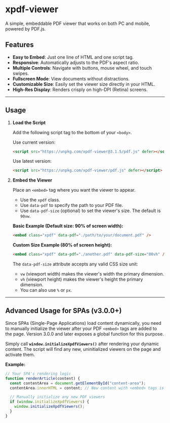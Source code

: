 # xpdf-viewer

A simple, embeddable PDF viewer that works on both PC and mobile, powered by PDF.js.

## Features

-   **Easy to Embed**: Just one line of HTML and one script tag.
-   **Responsive**: Automatically adjusts to the PDF's aspect ratio.
-   **Multiple Controls**: Navigate with buttons, mouse wheel, and touch swipes.
-   **Fullscreen Mode**: View documents without distractions.
-   **Customizable Size**: Easily set the viewer size directly in your HTML.
-   **High-Res Display**: Renders crisply on high-DPI (Retina) screens.

***

## Usage

1.  **Load the Script**

    Add the following script tag to the bottom of your `<body>`.

    Use current version:

    ```html
    <script src="https://unpkg.com/xpdf-viewer@3.1.5/pdf.js" defer></script>
    ```

    Use latest version:

    ```html
    <script src="https://unpkg.com/xpdf-viewer/pdf.js" defer></script>
    ```

2.  **Embed the Viewer**

    Place an `<embed>` tag where you want the viewer to appear.

    -   Use the `xpdf` class.
    -   Use `data-pdf` to specify the path to your PDF file.
    -   Use `data-pdf-size` (optional) to set the viewer's size. The default is `90vw`.

    **Basic Example (Default size: 90% of screen width):**

    ```html
    <embed class="xpdf" data-pdf="./path/to/your/document.pdf" />
    ```

    **Custom Size Example (80% of screen height):**

    ```html
    <embed class="xpdf" data-pdf="./another.pdf" data-pdf-size="80vh" />
    ```

    The `data-pdf-size` attribute accepts any valid CSS size unit:
    -   `vw` (viewport width) makes the viewer's width the primary dimension.
    -   `vh` (viewport height) makes the viewer's height the primary dimension.
    -   You can also use `%` or `px`.

***

## Advanced Usage for SPAs (v3.0.0+)

Since SPAs (Single-Page Applications) load content dynamically, you need to manually initialize the viewer after your PDF `<embed>` tags are added to the page. Version 3.0.0 and later exposes a global function for this purpose.

Simply call **`window.initializeXpdfViewers()`** after rendering your dynamic content. The script will find any new, uninitialized viewers on the page and activate them.

**Example:**

```javascript
// Your SPA's rendering logic
function renderArticle(content) {
  const contentArea = document.getElementById("content-area");
  contentArea.innerHTML = content; // New content with <embed> tags is added here

  // Manually initialize any new PDF viewers
  if (window.initializeXpdfViewers) {
    window.initializeXpdfViewers();
  }
}
